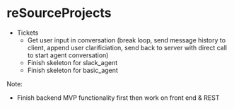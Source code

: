 # reSourceProjects

* Tickets
    - Get user input in conversation (break loop, send message history to client, append user clarificiation, send back to server with direct call to start agent conversation)
    - Finish skeleton for slack_agent
    - Finish skeleton for basic_agent

Note:
* Finish backend MVP functionality first then work on front end & REST